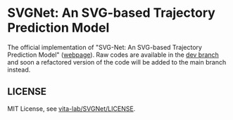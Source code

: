 # SVGNet: An SVG-based Trajectory Prediction Model

The official implementation of "SVG-Net: An SVG-based Trajectory Prediction Model" ([webpage](https://vita-epfl.github.io/SVGNet/)). Raw codes are available in the
[dev branch](https://github.com/vita-epfl/SVGNet/tree/dev) and soon a refactored version of the code will be added to
the main branch instead. 

## LICENSE

MIT License, see [vita-lab/SVGNet/LICENSE](https://github.com/vita-epfl/SVGNet/blob/main/LICENSE).


